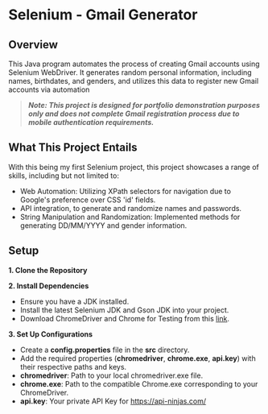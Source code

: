 # Selenium - Gmail Generator

## Overview

This Java program automates the process of creating Gmail accounts using Selenium WebDriver. It generates random personal information, including names, birthdates, and genders, and utilizes this data to register new Gmail accounts via automation

>_**Note: This project is designed for portfolio demonstration purposes only and does not complete Gmail registration process due to mobile authentication requirements.**_

## What This Project Entails

With this being my first Selenium project, this project showcases a range of skills, including but not limited to:
  - Web Automation: Utilizing XPath selectors for navigation due to Google's preference over CSS 'id' fields.
  - API integration, to generate and randomize names and passwords.
  - String Manipulation and Randomization: Implemented methods for generating DD/MM/YYYY and gender information.

## Setup

**1. Clone the Repository**

**2. Install Dependencies**

  - Ensure you have a JDK installed.
  - Install the latest Selenium JDK and Gson JDK into your project.
  - Download ChromeDriver and Chrome for Testing from this [link](https://googlechromelabs.github.io/chrome-for-testing).

**3. Set Up Configurations**

  - Create a **config.properties** file in the **src** directory.
  - Add the required properties (**chromedriver**, **chrome.exe**, **api.key**) with their respective paths and keys.
  - **chromedriver**: Path to your local chromedriver.exe file.
  - **chrome.exe**: Path to the compatible Chrome.exe corresponding to your ChromeDriver.
  - **api.key**: Your private API Key for https://api-ninjas.com/
